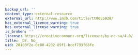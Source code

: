 ```yaml
---
backup_url: ''
content_type: external-resource
external_url: http://www.imdb.com/title/tt0055928/
has_external_licence_warning: true
has_external_license_warning: true
is_broken: ''
license: https://creativecommons.org/licenses/by-nc-sa/4.0/
title: _Dr. No_
uid: 28103f2e-0c80-4202-89f1-bcef793f68fe
---
```

